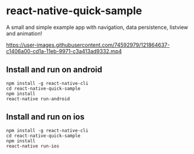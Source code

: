 # react-native-quick-sample
A small and simple example app with navigation, data persistence, listview and animation!

https://user-images.githubusercontent.com/74592979/121864637-c1406a00-cd1a-11eb-9971-c3a413ad9332.mp4

## Install and run on android
```
npm install -g react-native-cli
cd react-native-quick-sample
npm install
react-native run-android
```

## Install and run on ios
```
npm install -g react-native-cli
cd react-native-quick-sample
npm install
react-native run-ios
```

